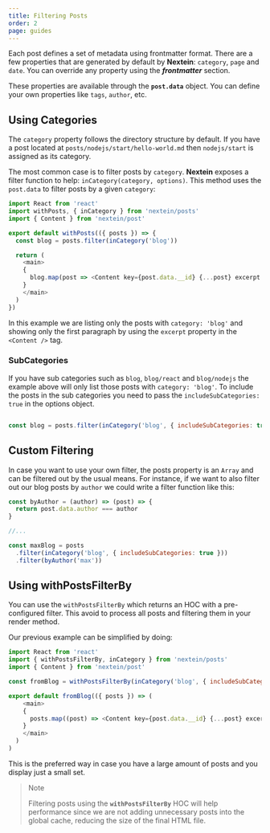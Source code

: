 ```yaml
---
title: Filtering Posts
order: 2
page: guides
---
```


Each post defines a set of metadata using frontmatter format. There are a few properties that are generated by default by **Nextein**: `category`, `page` and `date`. You can override any property using the **_frontmatter_** section.

These properties are available through the **`post.data`** object. You can define your own properties like `tags`, `author`, etc.


## Using Categories

The `category` property follows the directory structure by default. If you have a post located at `posts/nodejs/start/hello-world.md` then `nodejs/start` is assigned as its category.  


The most common case is to filter posts by `category`. **Nextein** exposes a filter function to help: `inCategory(category, options)`. This method uses the `post.data` to filter posts by a given `category`:

```js
import React from 'react'
import withPosts, { inCategory } from 'nextein/posts'
import { Content } from 'nextein/post' 

export default withPosts(({ posts }) => {
  const blog = posts.filter(inCategory('blog'))

  return (
    <main>
    {
      blog.map(post => <Content key={post.data.__id} {...post} excerpt />)
    }
    </main>
  )
})

```

In this example we are listing only the posts with `category: 'blog'` and showing only the first paragraph by using the `excerpt` property in the `<Content />` tag.

### SubCategories

If you have sub categories such as `blog`, `blog/react` and `blog/nodejs` the example above will only list those posts with `category: 'blog'`. To include the posts in the sub categories you need to pass the `includeSubCategories: true` in the options object. 

```js

const blog = posts.filter(inCategory('blog', { includeSubCategories: true }))

```

## Custom Filtering

In case you want to use your own filter, the posts property is an `Array` and can be filtered out by the usual means. For instance, if we want to also filter out our blog posts by `author` we could write a filter function like this:

```js
const byAuthor = (author) => (post) => {
  return post.data.author === author
}

//...

const maxBlog = posts
  .filter(inCategory('blog', { includeSubCategories: true }))
  .filter(byAuthor('max'))

```

## Using withPostsFilterBy

You can use the `withPostsFilterBy` which returns an HOC with a pre-configured filter. This avoid to process all posts and filtering them in your render method.

Our previous example can be simplified by doing:

```js
import React from 'react'
import { withPostsFilterBy, inCategory } from 'nextein/posts'
import { Content } from 'nextein/post' 

const fromBlog = withPostsFilterBy(inCategory('blog', { includeSubCategories: true }))

export default fromBlog(({ posts }) => (
    <main>
    {
      posts.map((post) => <Content key={post.data.__id} {...post} excerpt />)
    }
    </main>
  )
)
```

This is the preferred way in case you have a large amount of posts and you display just a small set. 

> Note
>
> Filtering posts using the **`withPostsFilterBy`** HOC will help performance since we are not adding unnecessary posts into the global cache, reducing the size of the final HTML file.